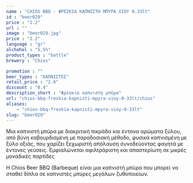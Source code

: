 ```yaml
---
name : "CHIOS BBQ - ΦΡΕΣΚΙΑ ΚΑΠΝΙΣΤΗ ΜΠΥΡΑ ΧΙΟΥ 0.33lt"
id : "beer029"
price : "2.2"
url : ""
image : "beer029.jpg"
price : "2.2"
language : "gr"
alchohol : "5,5%"
product_types : "bottle"
brewery : "Chios"

promotion : ""
beer_types : "ΚΑΠΝΙΣΤΕΣ"
retail_price : "2.6"
discount : "0.4"
description_short : "Φρέσκια καπνιστή μπύρα"
url: "chios-bbq-freskia-kapnisti-mpyra-xioy-0-33lt/chios"
aliases: 
    - "chios-bbq-freskia-kapnisti-mpyra-xioy-0-33lt"
slug: "beer029"
---
```


Μια καπνιστή μπύρα με διακριτική πικράδα και έντονα αρώματα ξύλου, από βύνη καβουρδισμένη με παραδοσιακή μέθοδο, φυσικά καπνισμένη με ξύλο οξιάς, που χαρίζει ξεχωριστή απόλαυση συνοδεύοντας φαγητά με έντονες γεύσεις.
Εμφιαλώνεται αφιλτράριστη και απαστερίωτη σε μικρές μοναδικές παρτίδες

H Chios Beer BBQ (Barbeque) είναι μια καπνιστή μπύρα που μπορεί να σταθεί δίπλα σε καπνιστές μπύρες μεγάλων ζυθοποιείων.